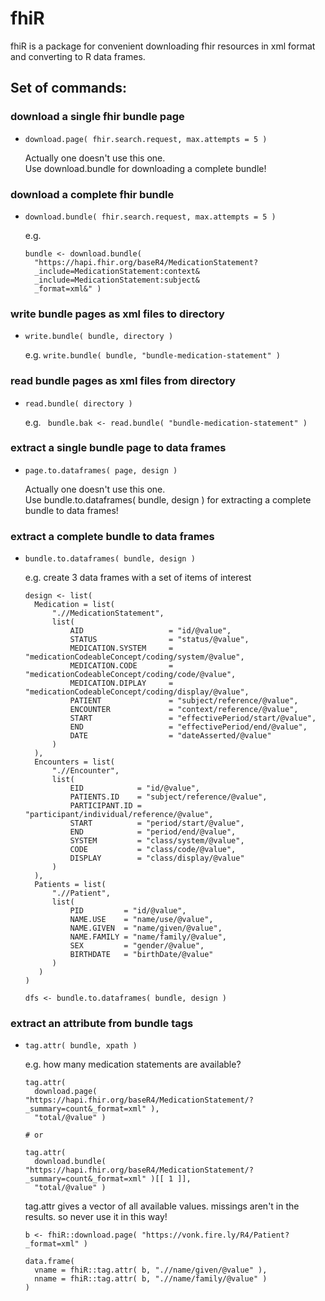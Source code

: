 # fhiR
fhiR is a package for convenient downloading fhir resources in xml format and converting to R data frames.

## Set of commands:

### download a single fhir bundle page
- ```download.page( fhir.search.request, max.attempts = 5 )```  

  Actually one doesn't use this one.  
  Use download.bundle for downloading a complete bundle!  

### download a complete fhir bundle
- ```download.bundle( fhir.search.request, max.attempts = 5 )```  

  e.g.
  ```
  bundle <- download.bundle(
    "https://hapi.fhir.org/baseR4/MedicationStatement?
    _include=MedicationStatement:context&
    _include=MedicationStatement:subject&
    _format=xml&" )
  ```  

### write bundle pages as xml files to directory
- ```write.bundle( bundle, directory )```  

  e.g. ```write.bundle( bundle, "bundle-medication-statement" )```

### read bundle pages as xml files from directory
- ```read.bundle( directory )```  

  e.g. ``` bundle.bak <- read.bundle( "bundle-medication-statement" )```

### extract a single bundle page to data frames
- ```page.to.dataframes( page, design )```  

  Actually one doesn't use this one.  
  Use bundle.to.dataframes( bundle, design ) for extracting a complete bundle to data frames!  

### extract a complete bundle to data frames
- ```bundle.to.dataframes( bundle, design )```

  e.g. create 3 data frames with a set of items of interest  
  ```
  design <- list(
    Medication = list(
        ".//MedicationStatement",
        list(
            AID                   = "id/@value",
            STATUS                = "status/@value",
            MEDICATION.SYSTEM     = "medicationCodeableConcept/coding/system/@value",
            MEDICATION.CODE       = "medicationCodeableConcept/coding/code/@value",
            MEDICATION.DIPLAY     = "medicationCodeableConcept/coding/display/@value",
            PATIENT               = "subject/reference/@value",
            ENCOUNTER             = "context/reference/@value",
            START                 = "effectivePeriod/start/@value",
            END                   = "effectivePeriod/end/@value",
            DATE                  = "dateAsserted/@value"
        )
	),
	Encounters = list(
		".//Encounter",
		list(
			EID            = "id/@value",
			PATIENTS.ID    = "subject/reference/@value",
			PARTICIPANT.ID = "participant/individual/reference/@value",
			START          = "period/start/@value",
			END            = "period/end/@value",
			SYSTEM         = "class/system/@value",
			CODE           = "class/code/@value",
			DISPLAY        = "class/display/@value"
		)
	),
	Patients = list(
		".//Patient",
		list(
			PID         = "id/@value",
			NAME.USE    = "name/use/@value",
			NAME.GIVEN  = "name/given/@value",
			NAME.FAMILY = "name/family/@value",
			SEX         = "gender/@value",
			BIRTHDATE   = "birthDate/@value"
        )
     )
  )

  dfs <- bundle.to.dataframes( bundle, design )
  ```


### extract an attribute from bundle tags
- ```tag.attr( bundle, xpath )```

  e.g. how many medication statements are available?
  ```
  tag.attr(
    download.page( "https://hapi.fhir.org/baseR4/MedicationStatement/?_summary=count&_format=xml" ),
    "total/@value" )

  # or

  tag.attr(
    download.bundle( "https://hapi.fhir.org/baseR4/MedicationStatement/?_summary=count&_format=xml" )[[ 1 ]],
    "total/@value" )
  ```

  tag.attr gives a vector of all available values. missings aren't in the results.
  so never use it in this way!

  ```
  b <- fhiR::download.page( "https://vonk.fire.ly/R4/Patient?_format=xml" )

  data.frame(
    vname = fhiR::tag.attr( b, ".//name/given/@value" ),
    nname = fhiR::tag.attr( b, ".//name/family/@value" )
  )
  ```
